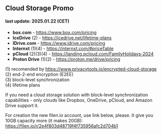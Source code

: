 ## Cloud Storage Promo 
#### last update: 2025.01.22 (CET)

- **box.com** - https://www.box.com/pricing
- **IceDrive** (2) - https://icedrive.net/lifetime-plans
- **IDrive.com** - https://www.idrive.com/pricing
- **Internxt** (1)(4) - https://internxt.com/#priceTable
- **pCloud** (2)(3)(4) - https://landing.pcloud.com/FamilyHolidays-2024
- **Proton Drive** (1)(2) - https://proton.me/drive/pricing

(1) recomended by https://www.privacytools.io/encrypted-cloud-storage  
(2) end-2-end encryption (E2EE)  
(3) block-level synchronization  
(4) lifetime plans

If you need a cloud storage solution with block-level synchronization capabilities - only clouds like Dropbox, OneDrive, pCloud, and Amazon Drive support it. 

For creation the new filen.io account, use link below, please. It give you 10GB capacity more (it makes 20GB):  
https://filen.io/r/2e4f803d48719f4f735956afc2d704b1
